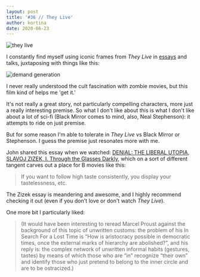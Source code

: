 ```yaml
---
layout: post
title: '#36 // They Live'
author: kortina
date: 2020-06-23
---
```


![they live](https://kortina.s3.amazonaws.com/_/accounts-and-accountability/they-live.jpg)

I constantly find myself using iconic frames from *They Live* in [essays](https://kortina.nyc/essays/advertising-ip-law-and-the-invisible-hand/) and talks, juxtaposing with things like this:

![demand generation](https://kortina.s3.amazonaws.com/_/accounts-and-accountability/demand-generation.png)

I never really understood the cult fascination with zombie movies, but this film kind of helps me 'get it.'

It's not really a great story, not particularly compelling characters, more just a really interesting premise.
So what I don't like about this is what I don't like about a lot of sci-fi (Black Mirror comes to mind, also, Neal Stephenson):
it attempts to ride on just premise.

But for some reason I'm able to tolerate in *They Live* vs Black Mirror or Stephenson. I guess the premise just resonates more with me.

John shared this essay when we watched: [DENIAL: THE LIBERAL UTOPIA, SLAVOJ ZIZEK, I. Through the Glasses Darkly](https://www.lacan.com/essays/?page_id=397),
which on a sort of different tangent carves out a place for B movies like this:

> If you want to follow high taste consistently, you display your tastelessness, etc.

The Zizek essay is meandering and awesome, and I highly recommend checking it out (even if you don't love or don't watch *They Live*).

One more bit I particularly liked:

> (It would have been interesting to reread Marcel Proust against the background of this topic of unwritten customs: the problem of his In Search For a Lost Time is “How is aristocracy possible in democratic times, once the external marks of hierarchy are abolished?”, and his reply is: the complex network of unwritten informal habits (gestures, tastes) by means of which those who are “in” recognize “their own” and identify those who just pretend to belong to the inner circle and are to be ostracized.)